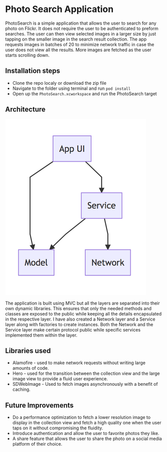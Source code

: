 # Photo Search Application

PhotoSearch is a simple application that allows the user to search for any photo on Flickr. It does not require the user to be authenticated to preform searches. The user can then view selected images in a larger size by just tapping on the smaller image in the search result collection. The app requests images in batches of 20 to minimize network traffic in case the user does not view all the results. More images are fetched as the user starts scrolling down. 

## Installation steps
- Clone the repo localy or download the zip file
- Navigate to the folder using terminal and run `pod install`
- Open up the `PhotoSearch.xcworkspace` and run the PhotoSearch target

## Architecture
![Project Architecture](projectArchitecture.png)

The application is built using MVC but all the layers are separated into their own dynamic libraries. This ensures that only the needed methods and classes are exposed to the public while keeping all the details encapsulated in the respective layer. I have also created a Network layer and a Service layer along with factories to create instances. Both the Network and the Service layer make certain protocol public while specific services implemented them within the layer. 

## Libraries used
- Alamofire - used to make network requests without writing large amounts of code. 
- Hero - used for the transition between the collection view and the large image view to provide a fluid user experience. 
- SDWebImage - Used to fetch images asynchronously with a benefit of caching. 

## Future Improvements 

- Do a performance optimization to fetch a lower resolution image to display in the collection view and fetch a high quality one when the user taps on it without compromising the fluidity. 
- Introduce authentication and allow the user to favorite photos they like. 
- A share feature that allows the user to share the photo on a social media platform of their choice. 




